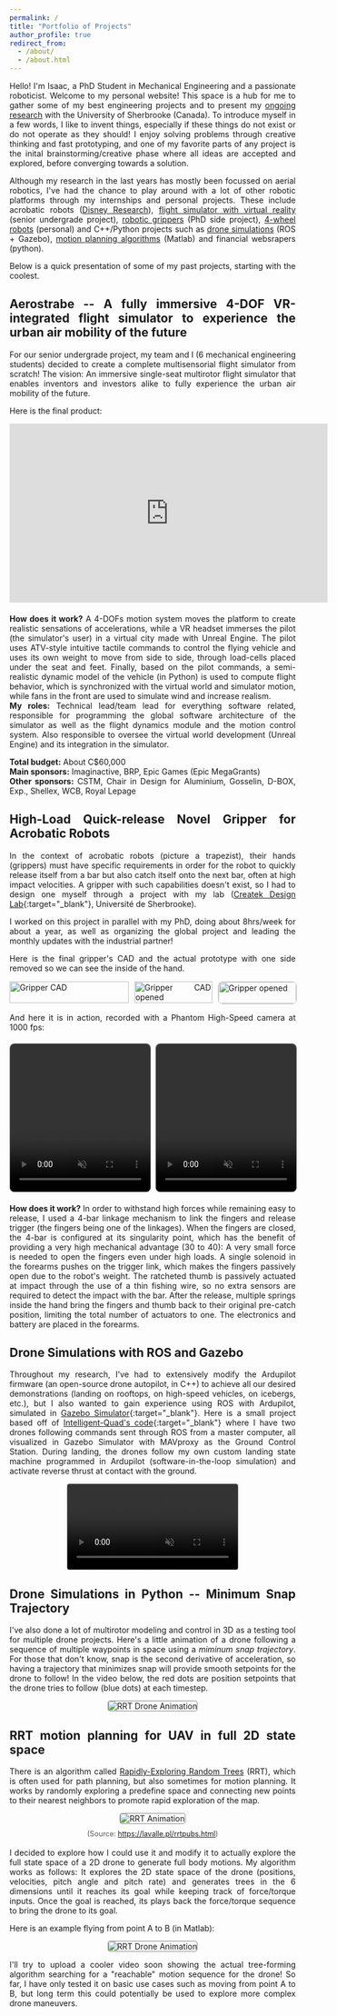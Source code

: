 ```yaml
---
permalink: /
title: "Portfolio of Projects"
author_profile: true
redirect_from: 
  - /about/
  - /about.html
---
```


<style>
  body {
    text-align: justify;
  }
  .author__bio {
    text-align: left !important;
  }
</style>

Hello! I'm Isaac, a PhD Student in Mechanical Engineering and a passionate roboticist. Welcome to my personal website! This space is a hub for me to gather some of my best engineering projects and to present my [ongoing research](/research/) with the University of Sherbrooke (Canada).
To introduce myself in a few words, I like to invent things, especially if these things do not exist or do not operate as they should! I enjoy solving problems through creative thinking and fast prototyping, and one of my favorite parts of any project is the inital brainstorming/creative phase where all ideas are accepted and explored, before converging towards a solution. 

Although my research in the last years has mostly been focussed on aerial robotics, I've had the chance to play around with a lot of other robotic platforms through my internships and personal projects. These include acrobatic robots ([Disney Research](https://la.disneyresearch.com/)), [flight simulator with virtual reality](#aerostrabe) (senior undergrade project), [robotic grippers](#gripper)  (PhD side project), [4-wheel robots](#csquare) (personal) and C++/Python projects such as [drone simulations](#dronesim_ROS) (ROS + Gazebo), [motion planning algorithms](#rrt) (Matlab) and financial websrapers (python).

Below is a quick presentation of some of my past projects, starting with the coolest.

<!--Lets go in coolness order -->

<a id="aerostrabe"></a>
## Aerostrabe -- A fully immersive 4-DOF VR-integrated flight simulator to experience the urban air mobility of the future
For our senior undergrade project, my team and I (6 mechanical engineering students) decided to create a complete multisensorial flight simulator from scratch! The vision: An immersive single-seat multirotor flight simulator that enables inventors and investors alike to fully experience the urban air mobility of the future.

Here is the final product:
<div style="margin-bottom: 20px;">
<iframe 
  width="560" 
  height="315" 
  src="https://www.youtube.com//embed/aee_68XI4RY" 
  frameborder="0" 
  allow="accelerometer; autoplay; clipboard-write; encrypted-media; gyroscope; picture-in-picture; web-share"
  allowfullscreen>
</iframe>
</div>

**How does it work?** A 4-DOFs motion system moves the platform to create realistic sensations of accelerations, while a VR headset immerses the pilot (the simulator's user) in a virtual city made with Unreal Engine. The pilot uses ATV-style intuitive tactile commands to control the flying vehicle and uses its own weight to move from side to side, through load-cells placed under the seat and feet. Finally, based on the pilot commands, a semi-realistic dynamic model of the vehicle (in Python) is used to compute flight behavior, which is synchronized with the virtual world and simulator motion, while fans in the front are used to simulate wind and increase realism.  
**My roles:** Technical lead/team lead for everything software related, responsible for programming the global software architecture of the simulator as well as the flight dynamics module and the motion control system. Also responsible to oversee the virtual world development (Unreal Engine) and its integration in the simulator.  
<!-- **Team members:** Alexis Bédard-Meunier, Julien Labbé, Julien Charbonneau, Charles-Étienne Gauthier, Benoit Beaupré and Isaac Tunney   -->
**Total budget:** About C$60,000  
**Main sponsors:** Imaginactive, BRP, Epic Games (Epic MegaGrants)  
**Other sponsors:** CSTM, Chair in Design for Aluminium, Gosselin, D-BOX, Exp., Shellex, WCB, Royal Lepage  

<a id="gripper"></a>
## High-Load Quick-release Novel Gripper for Acrobatic Robots
In the context of acrobatic robots (picture a trapezist), their hands (grippers) must have specific requirements in order for the robot to quickly release itself from a bar but also catch itself onto the next bar, often at high impact velocities. A gripper with such capabilities doesn't exist, so I had to design one myself through a project with my lab ([Createk Design Lab](https://www.createk.co/){:target="_blank"}, Université de Sherbrooke).  

I worked on this project in parallel with my PhD, doing about 8hrs/week for about a year, as well as organizing the global project and leading the monthly updates with the industrial partner!

Here is the final gripper's CAD and the actual prototype with one side removed so we can see the inside of the hand.

<div style="display: grid; grid-template-columns: 1.3fr 0.85fr 0.85fr; gap: 10px; margin-top: 15px;">
  <img src="/images/gripperCAD_naming.png" alt="Gripper CAD" style="width: 100%; object-fit: cover">
  <img src="/images/gripperCAD_opened.png" alt="Gripper CAD opened" style="width: 100%; object-fit: cover">
  <img src="/images/gripperOpened.jpg" alt="Gripper opened" style="width: 100%; object-fit: cover; border: 1px solid #ccc; border-radius: 8px;">
</div>
<br>
And here it is in action, recorded with a Phantom High-Speed camera at 1000 fps:

<div style="display: grid; grid-template-columns: 1fr 1fr; gap: 10px; margin: 20px 0;">
  <video controls autoplay muted loop style="width: 100%; height: 260px; object-fit: contain; border: 1px solid #888; border-radius: 8px;">
    <source src="/images/gripperInAction1.mp4" type="video/mp4">
    Your browser does not support the video tag.
  </video>
  <video controls autoplay muted loop style="width: 100%; height: 260px; object-fit: contain; border: 1px solid #888; border-radius: 8px;">
    <source src="/images/gripperInAction2.mp4" type="video/mp4">
    Your browser does not support the video tag.
  </video>
</div>

**How does it work?** In order to withstand high forces while remaining easy to release, I used a 4-bar linkage mechanism to link the fingers and release trigger (the fingers being one of the linkages). When the fingers are closed, the 4-bar is configured at its singularity point, which has the benefit of providing a very high mechanical advantage (30 to 40): A very small force is needed to open the fingers even under high loads. A single solenoid in the forearms pushes on the trigger link, which makes the fingers passively open due to the robot's weight. The ratcheted thumb is passively actuated at impact through the use of a thin fishing wire, so no extra sensors are required to detect the impact with the bar. After the release, multiple springs inside the hand bring the fingers and thumb back to their original pre-catch position, limiting the total number of actuators to one. The electronics and battery are placed in the forearms.

<!-- <a id="csquare"></a>
## Omnidirectional Robot to Interact and Play with your Pets
My dog Charlie, as any good Covid-19 dog, has some issues with the idea of staying home alone. He also has a true passion for fetching tennis balls, although he struggles with the part where he has to give it back. This gave me the idea to create a small omnidirectional 4-wheel robot that can move around in the house, launch a tennis ball and give a treat when my dog brings the ball back to the robot. I haven't found a product on the market that combines all of these things in a single robot!

This project has just started and yes, the robot is a total mess, but the goal here was just to validate the electronics, motors and encoders before soldering a cleaner protoboard. Next up is the design of the treat launcher!


Here are some pictures of the robot (I know its messy!):  

<div style="display: grid; grid-template-columns: 1fr 1fr; gap: 10px; margin: 20px 0;">
  <img src="/images/csquare_1.jpg" alt="CSquare Demo 1" style="width: 100%; height: 220px; object-fit: contain; border: 1px solid #888; border-radius: 8px;">
  <img src="/images/csquare_2.jpg" alt="CSquare Demo 2" style="width: 100%; height: 220px; object-fit: contain; border: 1px solid #888; border-radius: 8px;">
</div>

**How does it work?**  
The mobile platform uses 80-mm mecanum wheels to move in any direction (holonomic system), and a Teensy 4.1 for the low-level control of the platform. 
The main (higher level) control system runs on a Raspberry Pi 4B and is connected to the Internet. A Pi Camera will be used to detect objects such as the tennis ball and to do SLAM for navigation in the house/appartment. -->

<a id="dronesim_ROS"></a>
## Drone Simulations with ROS and Gazebo
Throughout my research, I've had to extensively modify the Ardupilot firmware (an open-source drone autopilot, in C++) to achieve all our desired demonstrations (landing on rooftops, on high-speed vehicles, on icebergs, etc.), but I also wanted to gain experience using ROS with Ardupilot, simulated in [Gazebo Simulator](https://gazebosim.org/home){:target="_blank"}. Here is a small project based off of [Intelligent-Quad's code](https://github.com/Intelligent-Quads/iq_tutorials){:target="_blank"} where I have two drones following commands sent through ROS from a master computer, all visualized in Gazebo Simulator with MAVproxy as the Ground Control Station. During landing, the drones follow my own custom landing state machine programmed in Ardupilot (software-in-the-loop simulation) and activate reverse thrust at contact with the ground.

<div style="display: flex; justify-content: center; margin: 10px 0;">
  <video controls autoplay muted loop style="max-width: 100%; border: 1px solid #888; border-radius: 4px;">
    <source src="/images/ardupilotRosGazeboSimCut.mp4" type="video/mp4">
    Your browser does not support the video tag.
  </video>
</div>

<a id="dronesim_python"></a>
## Drone Simulations in Python -- Minimum Snap Trajectory
I've also done a lot of multirotor modeling and control in 3D as a testing tool for multiple drone projects. Here's a little animation of a drone following a sequence of multiple waypoints in space using a *miminum snap trajectory*. For those that don't know, snap is the second derivative of acceleration, so having a trajectory that minimizes snap will provide smooth setpoints for the drone to follow!
In the video below, the red dots are position setpoints that the drone tries to follow (blue dots) at each timestep.

<div style="display: flex; justify-content: center; margin: 10px 0;">
  <img src="/images/dronesim_minSnap.gif" alt="RRT Drone Animation" style="max-width: 100%; height: auto; border: 1px solid #888; border-radius: 4px;">
</div>


<a id="rrt"></a>
## RRT motion planning for UAV in full 2D state space
There is an algorithm called [Rapidly-Exploring Random Trees](https://journals.sagepub.com/doi/10.1177/02783640122067453) (RRT), which is often used for path planning, but also sometimes for motion planning. It works by randomly exploring a predefine space and connecting new points to their nearest neighbors to promote rapid exploration of the map. 

<div style="display: flex; justify-content: center; margin: 10px 0;">
  <img src="/images/basicRRT.gif" alt="RRT Animation" style="max-width: 100%; height: auto; border: 1px solid #888; border-radius: 4px;">
</div>
<div style="text-align: center; font-size: 0.9em; color: #555">
  (Source: <a href="https://lavalle.pl/rrtpubs.html" target="_blank">https://lavalle.pl/rrtpubs.html</a>)
</div>  
<br>
I decided to explore how I could use it and modify it to actually explore the full state space of a 2D drone to generate full body motions. My algorithm works as follows:
It explores the 2D state space of the drone (positions, velocities, pitch angle and pitch rate) and generates trees in the 6 dimensions until it reaches its goal while keeping track of force/torque inputs. Once the goal is reached, its plays back the force/torque sequence to bring the drone to its goal.

Here is an example flying from point A to B (in Matlab):
<div style="display: flex; justify-content: center; margin: 10px 0;">
  <img src="/images/droneAnimationRRT.gif" alt="RRT Drone Animation" style="max-width: 100%; height: auto; border: 1px solid #888; border-radius: 4px;">
</div>

I'll try to upload a cooler video soon showing the actual tree-forming algorithm searching for a "reachable" motion sequence for the drone! 
So far, I have only tested it on basic use cases such as moving from point A to B, but long term this could potentially be used to explore more complex drone maneuvers.

<!-- https://lavalle.pl/papers/LavKuf01b.pdf
 https://lavalle.pl/rrtpubs.html)

## The Perfectly-Clear-Ice Maker
Lately, I've been exploring the idea of making perfect cristal clear ice at home. Some companies already specialize in making clear ice for sculpting competitions or for fancy restaurants, but the commercial small-scale solutions currently out there are quite large. This is due to the fact that the typical solution to make clear ice is to ensure directional freezing, often done with good insulation on the ice tray sides and top or bottom, to have either top-to-bottom freezing or vice versa. However, all the retailer products are quite large and/or expansive. That got me thinking: Could I make my own custom clear-ice maker using inexpensive existing products and a bit of creativity?
The answer is yes! ... -->

<!-- <a id="particleanimation"></a>
## Particle Explosion Animation in C++ (Humble beginnings!)
During my undergrade in mechanical engineering, I also wanted to learn how to code (more than just Matlab), so I took online C++ and Python courses on Udemy. Here is a particle animation I made in C++ through one of the courses!

<div style="display: flex; justify-content: center; margin: 20px 0;">
  <video controls autoplay muted loop
    style="width: 860px; height: 450px; object-fit: cover; border: 1px solid #888; border-radius: 4px;">
    <source src="/images/particleAnimationCut.mp4" type="video/mp4">
    Your browser does not support the video tag.
  </video>
</div> -->

<!-- This is the front page of a website that is powered by the [Academic Pages template](https://github.com/academicpages/academicpages.github.io) and hosted on GitHub pages. [GitHub pages](https://pages.github.com) is a free service in which websites are built and hosted from code and data stored in a GitHub repository, automatically updating when a new commit is made to the repository. This template was forked from the [Minimal Mistakes Jekyll Theme](https://mmistakes.github.io/minimal-mistakes/) created by Michael Rose, and then extended to support the kinds of content that academics have: publications, talks, teaching, a portfolio, blog posts, and a dynamically-generated CV. You can fork [this template](https://github.com/academicpages/academicpages.github.io) right now, modify the configuration and markdown files, add your own PDFs and other content, and have your own site for free, with no ads!

A data-driven personal website
======
Like many other Jekyll-based GitHub Pages templates, Academic Pages makes you separate the website's content from its form. The content & metadata of your website are in structured markdown files, while various other files constitute the theme, specifying how to transform that content & metadata into HTML pages. You keep these various markdown (.md), YAML (.yml), HTML, and CSS files in a public GitHub repository. Each time you commit and push an update to the repository, the [GitHub pages](https://pages.github.com/) service creates static HTML pages based on these files, which are hosted on GitHub's servers free of charge.

Many of the features of dynamic content management systems (like Wordpress) can be achieved in this fashion, using a fraction of the computational resources and with far less vulnerability to hacking and DDoSing. You can also modify the theme to your heart's content without touching the content of your site. If you get to a point where you've broken something in Jekyll/HTML/CSS beyond repair, your markdown files describing your talks, publications, etc. are safe. You can rollback the changes or even delete the repository and start over - just be sure to save the markdown files! Finally, you can also write scripts that process the structured data on the site, such as [this one](https://github.com/academicpages/academicpages.github.io/blob/master/talkmap.ipynb) that analyzes metadata in pages about talks to display [a map of every location you've given a talk](https://academicpages.github.io/talkmap.html).

Getting started
======
1. Register a GitHub account if you don't have one and confirm your e-mail (required!)
1. Fork [this template](https://github.com/academicpages/academicpages.github.io) by clicking the "Use this template" button in the top right. 
1. Go to the repository's settings (rightmost item in the tabs that start with "Code", should be below "Unwatch"). Rename the repository "[your GitHub username].github.io", which will also be your website's URL.
1. Set site-wide configuration and create content & metadata (see below -- also see [this set of diffs](http://archive.is/3TPas) showing what files were changed to set up [an example site](https://getorg-testacct.github.io) for a user with the username "getorg-testacct")
1. Upload any files (like PDFs, .zip files, etc.) to the files/ directory. They will appear at https://[your GitHub username].github.io/files/example.pdf.  
1. Check status by going to the repository settings, in the "GitHub pages" section

Site-wide configuration
------
The main configuration file for the site is in the base directory in [_config.yml](https://github.com/academicpages/academicpages.github.io/blob/master/_config.yml), which defines the content in the sidebars and other site-wide features. You will need to replace the default variables with ones about yourself and your site's github repository. The configuration file for the top menu is in [_data/navigation.yml](https://github.com/academicpages/academicpages.github.io/blob/master/_data/navigation.yml). For example, if you don't have a portfolio or blog posts, you can remove those items from that navigation.yml file to remove them from the header. 

Create content & metadata
------
For site content, there is one markdown file for each type of content, which are stored in directories like _publications, _talks, _posts, _teaching, or _pages. For example, each talk is a markdown file in the [_talks directory](https://github.com/academicpages/academicpages.github.io/tree/master/_talks). At the top of each markdown file is structured data in YAML about the talk, which the theme will parse to do lots of cool stuff. The same structured data about a talk is used to generate the list of talks on the [Talks page](https://academicpages.github.io/talks), each [individual page](https://academicpages.github.io/talks/2012-03-01-talk-1) for specific talks, the talks section for the [CV page](https://academicpages.github.io/cv), and the [map of places you've given a talk](https://academicpages.github.io/talkmap.html) (if you run this [python file](https://github.com/academicpages/academicpages.github.io/blob/master/talkmap.py) or [Jupyter notebook](https://github.com/academicpages/academicpages.github.io/blob/master/talkmap.ipynb), which creates the HTML for the map based on the contents of the _talks directory).

**Markdown generator**

The repository includes [a set of Jupyter notebooks](https://github.com/academicpages/academicpages.github.io/tree/master/markdown_generator
) that converts a CSV containing structured data about talks or presentations into individual markdown files that will be properly formatted for the Academic Pages template. The sample CSVs in that directory are the ones I used to create my own personal website at stuartgeiger.com. My usual workflow is that I keep a spreadsheet of my publications and talks, then run the code in these notebooks to generate the markdown files, then commit and push them to the GitHub repository.

How to edit your site's GitHub repository
------
Many people use a git client to create files on their local computer and then push them to GitHub's servers. If you are not familiar with git, you can directly edit these configuration and markdown files directly in the github.com interface. Navigate to a file (like [this one](https://github.com/academicpages/academicpages.github.io/blob/master/_talks/2012-03-01-talk-1.md) and click the pencil icon in the top right of the content preview (to the right of the "Raw | Blame | History" buttons). You can delete a file by clicking the trashcan icon to the right of the pencil icon. You can also create new files or upload files by navigating to a directory and clicking the "Create new file" or "Upload files" buttons. 

Example: editing a markdown file for a talk
![Editing a markdown file for a talk](/images/editing-talk.png)

For more info
------
More info about configuring Academic Pages can be found in [the guide](https://academicpages.github.io/markdown/), the [growing wiki](https://github.com/academicpages/academicpages.github.io/wiki), and you can always [ask a question on GitHub](https://github.com/academicpages/academicpages.github.io/discussions). The [guides for the Minimal Mistakes theme](https://mmistakes.github.io/minimal-mistakes/docs/configuration/) (which this theme was forked from) might also be helpful. -->
